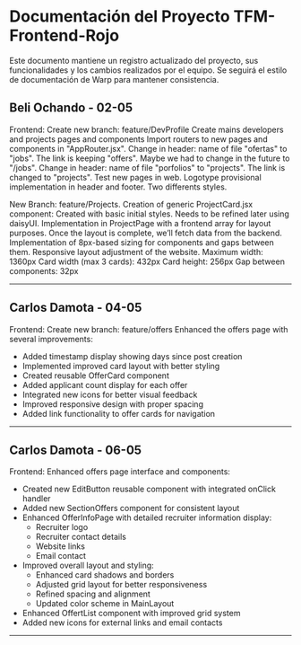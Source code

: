 # Documentación del Proyecto TFM-Frontend-Rojo

Este documento mantiene un registro actualizado del proyecto, sus funcionalidades y los cambios realizados por el equipo. Se seguirá el estilo de documentación de Warp para mantener consistencia.

## Beli Ochando - 02-05

Frontend:
Create new branch: feature/DevProfile
Create mains developers and projects pages and components
Import routers to new pages and components in "AppRouter.jsx".
Change in header: name of file "ofertas" to "jobs". The link is keeping "offers". Maybe we had to change in the future to "/jobs".
Change in header: name of file "porfolios" to "projects". The link is changed to "projects".
Test new pages in web.
Logotype provisional implementation in header and footer. Two differents styles.

New Branch: feature/Projects.
Creation of generic ProjectCard.jsx component: Created with basic initial styles. Needs to be refined later using daisyUI.
Implementation in ProjectPage with a frontend array for layout purposes. Once the layout is complete, we’ll fetch data from the backend.
Implementation of 8px-based sizing for components and gaps between them. Responsive layout adjustment of the website.
Maximum width: 1360px
Card width (max 3 cards): 432px
Card height: 256px
Gap between components: 32px

---


## Carlos Damota - 04-05

Frontend:
Create new branch: feature/offers
Enhanced the offers page with several improvements:
- Added timestamp display showing days since post creation
- Implemented improved card layout with better styling
- Created reusable OfferCard component
- Added applicant count display for each offer
- Integrated new icons for better visual feedback
- Improved responsive design with proper spacing
- Added link functionality to offer cards for navigation

---


## Carlos Damota - 06-05

Frontend:
Enhanced offers page interface and components:
- Created new EditButton reusable component with integrated onClick handler
- Added new SectionOffers component for consistent layout
- Enhanced OfferInfoPage with detailed recruiter information display:
  * Recruiter logo
  * Recruiter contact details
  * Website links
  * Email contact
- Improved overall layout and styling:
  * Enhanced card shadows and borders
  * Adjusted grid layout for better responsiveness
  * Refined spacing and alignment
  * Updated color scheme in MainLayout
- Enhanced OffertList component with improved grid system
- Added new icons for external links and email contacts

---
